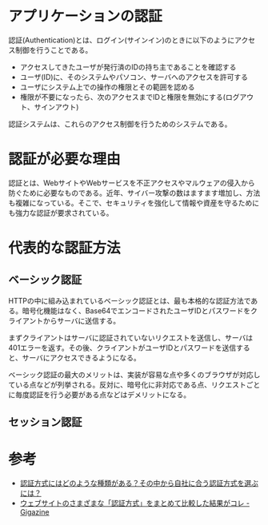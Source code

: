 # アプリケーションの認証

認証(Authentication)とは、ログイン(サインイン)のときに以下のようにアクセス制御を行うことである。

* アクセスしてきたユーザが発行済のIDの持ち主であることを確認する
* ユーザ(ID)に、そのシステムやパソコン、サーバへのアクセスを許可する
* ユーザにシステム上での操作の権限とその範囲を認める
* 権限が不要になったら、次のアクセスまでIDと権限を無効にする(ログアウト、サインアウト)

認証システムは、これらのアクセス制御を行うためのシステムである。

# 認証が必要な理由

認証とは、WebサイトやWebサービスを不正アクセスやマルウェアの侵入から防ぐために必要なものである。近年、サイバー攻撃の数はますます増加し、方法も複雑になっている。そこで、セキュリティを強化して情報や資産を守るためにも強力な認証が要求されている。

# 代表的な認証方法

## ベーシック認証

HTTPの中に組み込まれているベーシック認証とは、最も本格的な認証方法である。暗号化機能はなく、Base64でエンコードされたユーザIDとパスワードをクライアントからサーバに送信する。

まずクライアントはサーバに認証されていないリクエストを送信し、サーバは401エラーを返す。その後、クライアントがユーザIDとパスワードを送信すると、サーバにアクセスできるようになる。

ベーシック認証の最大のメリットは、実装が容易な点や多くのブラウザが対応している点などが列挙される。反対に、暗号化に非対応である点、リクエストごとに毎度認証を行う必要がある点などはデメリットになる。

## セッション認証



# 参考

* [認証方式にはどのような種類がある？その中から自社に合う認証方式を選ぶには？](https://www.ctcsp.co.jp/itspice/entry/090.html)
* [ウェブサイトのさまざまな「認証方式」をまとめて比較した結果がコレ - Gigazine](https://gigazine.net/news/20201227-web-authentication-methods-compared/)